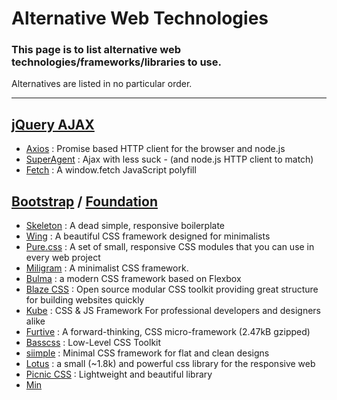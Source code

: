 # Alternative Web Technologies

### This page is to list alternative web technologies/frameworks/libraries to use.
Alternatives are listed in no particular order.
****
## [jQuery AJAX](http://api.jquery.com/jquery.ajax/)
- [Axios](https://github.com/mzabriskie/axios) : Promise based HTTP client for the browser and node.js
- [SuperAgent](https://github.com/visionmedia/superagent) : Ajax with less suck - (and node.js HTTP client to match)
- [Fetch](https://github.com/github/fetch) : A window.fetch JavaScript polyfill

## [Bootstrap](http://getbootstrap.com/) / [Foundation](http://foundation.zurb.com/)
- [Skeleton](http://getskeleton.com/) : A dead simple, responsive boilerplate
- [Wing](https://github.com/kbrsh/wing) : A beautiful CSS framework designed for minimalists
- [Pure.css](https://purecss.io/) : A set of small, responsive CSS modules that you can use in every web project
- [Miligram](http://milligram.io/) : A minimalist CSS framework.
- [Bulma](http://bulma.io/) : a modern CSS framework based on Flexbox
- [Blaze CSS](http://blazecss.com/) : Open source modular CSS toolkit providing great structure for building websites quickly
- [Kube](https://imperavi.com/kube/) : CSS & JS Framework For professional developers and designers alike
- [Furtive](http://furtive.co/) : A forward-thinking, CSS micro-framework (2.47kB gzipped)
- [Basscss](http://basscss.com/) : Low-Level CSS Toolkit
- [siimple](https://siimple.juanes.xyz/) : Minimal CSS framework for flat and clean designs
- [Lotus](http://goatslacker.github.io/lotus.css/) : a small (~1.8k) and powerful css library for the responsive web
- [Picnic CSS](https://picnicss.com/) : Lightweight and beautiful library
- [Min](http://mincss.com/)

